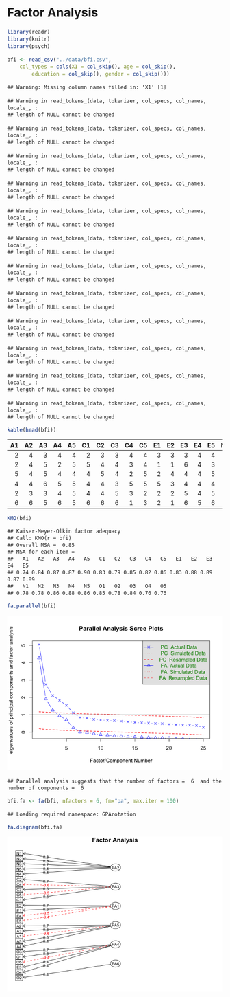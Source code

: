Factor Analysis
================

``` r
library(readr)
library(knitr)
library(psych)
```

``` r
bfi <- read_csv("../data/bfi.csv", 
    col_types = cols(X1 = col_skip(), age = col_skip(), 
        education = col_skip(), gender = col_skip()))
```

    ## Warning: Missing column names filled in: 'X1' [1]

    ## Warning in read_tokens_(data, tokenizer, col_specs, col_names, locale_, :
    ## length of NULL cannot be changed

    ## Warning in read_tokens_(data, tokenizer, col_specs, col_names, locale_, :
    ## length of NULL cannot be changed

    ## Warning in read_tokens_(data, tokenizer, col_specs, col_names, locale_, :
    ## length of NULL cannot be changed

    ## Warning in read_tokens_(data, tokenizer, col_specs, col_names, locale_, :
    ## length of NULL cannot be changed

    ## Warning in read_tokens_(data, tokenizer, col_specs, col_names, locale_, :
    ## length of NULL cannot be changed

    ## Warning in read_tokens_(data, tokenizer, col_specs, col_names, locale_, :
    ## length of NULL cannot be changed

    ## Warning in read_tokens_(data, tokenizer, col_specs, col_names, locale_, :
    ## length of NULL cannot be changed

    ## Warning in read_tokens_(data, tokenizer, col_specs, col_names, locale_, :
    ## length of NULL cannot be changed

    ## Warning in read_tokens_(data, tokenizer, col_specs, col_names, locale_, :
    ## length of NULL cannot be changed

    ## Warning in read_tokens_(data, tokenizer, col_specs, col_names, locale_, :
    ## length of NULL cannot be changed

    ## Warning in read_tokens_(data, tokenizer, col_specs, col_names, locale_, :
    ## length of NULL cannot be changed

    ## Warning in read_tokens_(data, tokenizer, col_specs, col_names, locale_, :
    ## length of NULL cannot be changed

``` r
kable(head(bfi))
```

|   A1|   A2|   A3|   A4|   A5|   C1|   C2|   C3|   C4|   C5|   E1|   E2|   E3|   E4|   E5|   N1|   N2|   N3|   N4|   N5|   O1|   O2|   O3|   O4|   O5|
|----:|----:|----:|----:|----:|----:|----:|----:|----:|----:|----:|----:|----:|----:|----:|----:|----:|----:|----:|----:|----:|----:|----:|----:|----:|
|    2|    4|    3|    4|    4|    2|    3|    3|    4|    4|    3|    3|    3|    4|    4|    3|    4|    2|    2|    3|    3|    6|    3|    4|    3|
|    2|    4|    5|    2|    5|    5|    4|    4|    3|    4|    1|    1|    6|    4|    3|    3|    3|    3|    5|    5|    4|    2|    4|    3|    3|
|    5|    4|    5|    4|    4|    4|    5|    4|    2|    5|    2|    4|    4|    4|    5|    4|    5|    4|    2|    3|    4|    2|    5|    5|    2|
|    4|    4|    6|    5|    5|    4|    4|    3|    5|    5|    5|    3|    4|    4|    4|    2|    5|    2|    4|    1|    3|    3|    4|    3|    5|
|    2|    3|    3|    4|    5|    4|    4|    5|    3|    2|    2|    2|    5|    4|    5|    2|    3|    4|    4|    3|    3|    3|    4|    3|    3|
|    6|    6|    5|    6|    5|    6|    6|    6|    1|    3|    2|    1|    6|    5|    6|    3|    5|    2|    2|    3|    4|    3|    5|    6|    1|

``` r
KMO(bfi)
```

    ## Kaiser-Meyer-Olkin factor adequacy
    ## Call: KMO(r = bfi)
    ## Overall MSA =  0.85
    ## MSA for each item = 
    ##   A1   A2   A3   A4   A5   C1   C2   C3   C4   C5   E1   E2   E3   E4   E5 
    ## 0.74 0.84 0.87 0.87 0.90 0.83 0.79 0.85 0.82 0.86 0.83 0.88 0.89 0.87 0.89 
    ##   N1   N2   N3   N4   N5   O1   O2   O3   O4   O5 
    ## 0.78 0.78 0.86 0.88 0.86 0.85 0.78 0.84 0.76 0.76

``` r
fa.parallel(bfi)
```

![](Factor_Analysis_files/figure-markdown_github/unnamed-chunk-4-1.png)

    ## Parallel analysis suggests that the number of factors =  6  and the number of components =  6

``` r
bfi.fa <- fa(bfi, nfactors = 6, fm="pa", max.iter = 100)
```

    ## Loading required namespace: GPArotation

``` r
fa.diagram(bfi.fa)
```

![](Factor_Analysis_files/figure-markdown_github/unnamed-chunk-5-1.png)
